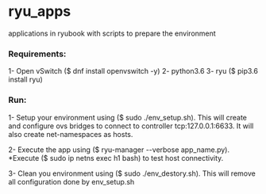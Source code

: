 # ryu_apps
applications in ryubook with scripts to prepare the environment

### Requirements:
1- Open vSwitch ($ dnf install openvswitch -y)
2- python3.6
3- ryu ($ pip3.6 install ryu)

### Run:
1- Setup your environment using ($ sudo ./env_setup.sh).
This will create and configure ovs bridges to connect to controller tcp:127.0.0.1:6633.
It will also create net-namespaces as hosts.

2- Execute the app using ($ ryu-manager --verbose app_name.py).
*Execute ($ sudo ip netns exec h1 bash) to test host connectivity.

3- Clean you environment using ($ sudo ./env_destory.sh).
This will remove all configuration done by env_setup.sh
